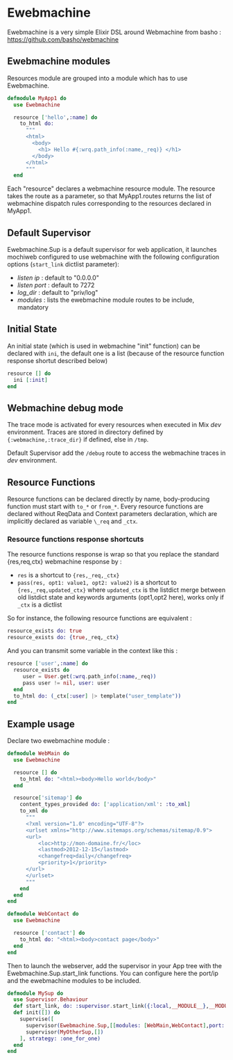 # Ewebmachine #

Ewebmachine is a very simple Elixir DSL around Webmachine
from basho :
https://github.com/basho/webmachine

## Ewebmachine modules ##

Resources module are grouped into a module which has to use
Ewebmachine.

```elixir
defmodule MyApp1 do
  use Ewebmachine

  resource ['hello',:name] do
    to_html do:
      """
      <html>
        <body>
          <h1> Hello #{:wrq.path_info(:name,_req)} </h1>
        </body>
      </html>
      """
  end
```

Each "resource" declares a webmachine resource module. The
resource takes the route as a parameter, so that 
MyApp1.routes returns the list of webmachine dispatch rules
corresponding to the resources declared in MyApp1.

## Default Supervisor ##

Ewebmachine.Sup is a default supervisor for web application, it
launches mochiweb configured to use webmachine with the following
configuration options (`start_link` dictlist parameter):

* *listen ip* : default to "0.0.0.0"
* *listen port* : default to 7272
* *log_dir* : default to "priv/log"
* *modules* : lists the ewebmachine module routes to be include, mandatory

## Initial State ##

An initial state (which is used in webmachine "init" function)
can be declared with `ini`, the default one is a list (because of the resource
        function response shortut described below)

```elixir
resource [] do
  ini [:init]
end
```

## Webmachine debug mode ##

The trace mode is activated for every resources when executed in
Mix *dev* environment. Traces are stored in directory defined by
`{:webmachine,:trace_dir}` if defined, else in `/tmp`.

Default Supervisor add the `/debug` route to access the
webmachine traces in *dev* environment.

## Resource Functions ##

Resource functions can be declared directly by name,
body-producing function must start with `to_*` or
`from_*`. Every resource functions are declared without
ReqData and Context parameters declaration, which are implicitly
declared as variable `\_req` and `_ctx`.

###  Resource functions response shortcuts ###

The resource functions response is wrap so that you replace the standard
{res,req,ctx} webmachine response by :

* `res` is a shortcut to `{res,_req,_ctx}`
* `pass(res, opt1: value1, opt2: value2)` is a shortcut to
  `{res,_req,updated_ctx}` where `updated_ctx` is the listdict merge between
  old listdict state and keywords arguments (opt1,opt2 here), works only if
  `_ctx` is a dictlist

So for instance, the following resource functions are equivalent :

```elixir
resource_exists do: true
resource_exists do: {true,_req,_ctx}
```

And you can transmit some variable in the context like this :

```elixir
resource ['user',:name] do
  resource_exists do
     user = User.get(:wrq.path_info(:name,_req))
     pass user != nil, user: user
  end
  to_html do: (_ctx[:user] |> template("user_template"))
end
```

## Example usage ##

Declare two ewebmachine module : 

```elixir
defmodule WebMain do
  use Ewebmachine

  resource [] do
    to_html do: "<html><body>Hello world</body>"
  end

  resource['sitemap'] do
    content_types_provided do: ['application/xml': :to_xml]
    to_xml do
      """
      <?xml version="1.0" encoding="UTF-8"?>
      <urlset xmlns="http://www.sitemaps.org/schemas/sitemap/0.9">
      <url>
          <loc>http://mon-domaine.fr/</loc>
          <lastmod>2012-12-15</lastmod>
          <changefreq>daily</changefreq>
          <priority>1</priority>
      </url>
      </urlset>
      """
    end
  end
end

defmodule WebContact do
  use Ewebmachine

  resource ['contact'] do
    to_html do: "<html><body>contact page</body>"
  end
end
```

Then to launch the webserver, add the supervisor in your App tree with the
Ewebmachine.Sup.start_link functions. You can configure here the port/ip and
the ewebmachine modules to be included.

```elixir
defmodule MySup do
  use Supervisor.Behaviour
  def start_link, do: :supervisor.start_link({:local,__MODULE__},__MODULE__,[])
  def init([]) do
    supervise([
      supervisor(Ewebmachine.Sup,[[modules: [WebMain,WebContact],port: 8080]]),
      supervisor(MyOtherSup,[])
    ], strategy: :one_for_one)
  end
end
```
